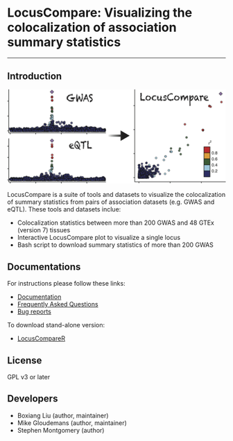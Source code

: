 # LocusCompare: Visualizing the colocalization of association summary statistics 

---
## Introduction
<img src="logo.png" width="600"/>

LocusCompare is a suite of tools and datasets to visualize the colocalization of summary statistics from pairs of association datasets (e.g. GWAS and eQTL). These tools and datasets inclue: 

- Colocalization statistics between more than 200 GWAS and 48 GTEx (version 7) tissues
- Interactive LocusCompare plot to visualize a single locus
- Bash script to download summary statistics of more than 200 GWAS

## Documentations
For instructions please follow these links: 


- <a href="https://www.github.com/boxiangliu/locuscompare/wiki" target="_blank">Documentation</a>
- <a href="https://www.github.com/boxiangliu/locuscompare/wiki/FAQ" target="_blank">Frequently Asked Questions</a>
- <a href="https://www.github.com/boxiangliu/locuscompare/issues" target="_blank">Bug reports</a>

To download stand-alone version:

- <a href="https://www.github.com/boxiangliu/locuscomparer" target="_blank">LocusCompareR</a>


## License
GPL v3 or later

## Developers
- Boxiang Liu (author, maintainer)
- Mike Gloudemans (author, maintainer)
- Stephen Montgomery (author)
